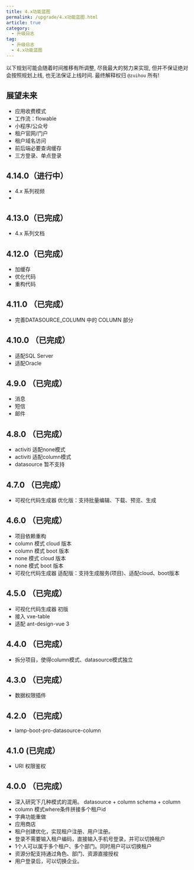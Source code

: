 ```yaml
---
title: 4.x功能蓝图
permalink: /upgrade/4.x功能蓝图.html
article: true
category:
  - 升级日志
tag:
  - 升级日志
  - 4.x功能蓝图
---
```


以下规划可能会随着时间推移有所调整, 尽我最大的努力来实现, 但并不保证绝对会按照规划上线, 也无法保证上线时间. 最终解释权归 `@zuihou` 所有!

## 展望未来
- 应用收费模式
- 工作流：flowable
- 小程序/公众号
- 租户官网/门户
- 租户域名访问
- 前后端必要查询缓存
- 三方登录、单点登录

## 4.14.0（进行中）
- 4.x 系列视频
- 
## 4.13.0（已完成）
- 4.x 系列文档

## 4.12.0（已完成）
- 加缓存
- 优化代码
- 重构代码

## 4.11.0 （已完成）
- 完善DATASOURCE_COLUMN 中的 COLUMN 部分

## 4.10.0 （已完成）
- 适配SQL Server
- 适配Oracle

## 4.9.0 （已完成）
- 消息
- 短信
- 邮件

## 4.8.0  （已完成）
- activiti 适配none模式
- activiti 适配column模式
- datasource 暂不支持

## 4.7.0 （已完成）
- 可视化代码生成器 优化版：支持批量编辑、下载、预览、生成

## 4.6.0 （已完成）
- 项目依赖重构
- column 模式 cloud 版本
- column 模式 boot 版本
- none 模式 cloud 版本
- none 模式 boot 版本
- 可视化代码生成器 适配版：支持生成服务(项目)、适配cloud、boot版本

## 4.5.0 （已完成）
- 可视化代码生成器 初版
- 接入 vxe-table
- 适配 ant-design-vue 3

## 4.4.0 （已完成）
- 拆分项目，使得column模式、datasource模式独立


## 4.3.0  （已完成）
- 数据权限插件
## 4.2.0  （已完成）
- lamp-boot-pro-datasource-column

## 4.1.0 (已完成）
- URI 权限鉴权


## 4.0.0 （已完成）
- 深入研究下几种模式的混用。
   datasource + column
   schema +  column
- column 模式where条件拼接多个租户id
- 字典功能重做
- 应用商店
- 租户创建优化，实现租户注册、用户注册。
- 登录不需要输入租户编码，直接输入手机号登录，并可以切换租户
- 1个人可以属于多个租户、多个部门。同时用户可以切换租户
- 资源分配支持通过角色、部门、资源直接授权
- 用户登录后，可以切换企业。

